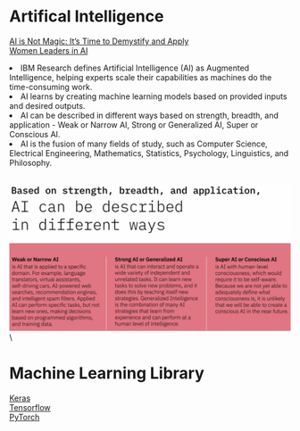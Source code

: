 # Artifical Intelligence
[AI is Not Magic: It’s Time to Demystify and Apply](https://www.ibm.com/blogs/think/2019/03/ai-is-not-magic/)\
[Women Leaders in AI](https://www.ibm.com/watson/women-leaders-in-ai/)
<uo>
<li>IBM Research defines Artificial Intelligence (AI) as Augmented Intelligence, helping experts scale their capabilities as machines do the time-consuming work.</li>
<li>AI learns by creating machine learning models based on provided inputs and desired outputs.</li>
<li>AI can be described in different ways based on strength, breadth, and application - Weak or Narrow AI, Strong or Generalized AI, Super or Conscious AI.</li>
<li>AI is the fusion of many fields of study, such as Computer Science, Electrical Engineering, Mathematics, Statistics, Psychology, Linguistics, and Philosophy.</li>
</uo> <br>

![AI Definition](https://github.com/Blackdog-Programmer/IBM_Artifical_Intelligence/blob/master/References/AI_Definition.png)\

# Machine Learning Library
[Keras](https://keras.io/)\
[Tensorflow](https://www.tensorflow.org/)\
[PyTorch](https://pytorch.org/)

